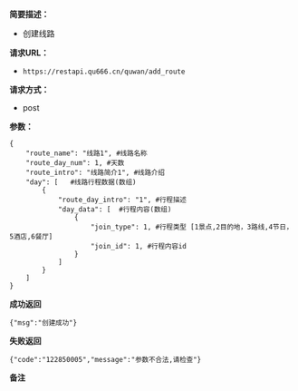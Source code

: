  
**简要描述：** 

- 创建线路

**请求URL：** 
- ` https://restapi.qu666.cn/quwan/add_route `
  
**请求方式：**
- post

**参数：** 
```
{
    "route_name": "线路1", #线路名称
    "route_day_num": 1, #天数
    "route_intro": "线路简介1", #线路介绍
    "day": [   #线路行程数据(数组)
        {
            "route_day_intro": "1", #行程描述
            "day_data": [  #行程内容(数组)
                {
                    "join_type": 1, #行程类型 [1景点,2目的地，3路线,4节日，5酒店,6餐厅]
                    "join_id": 1, #行程内容id
                }
            ]
        }
    ]
}
```




 **成功返回**
```
{"msg":"创建成功"}
```

 **失败返回** 

```
{"code":"122850005","message":"参数不合法,请检查"}

```

 **备注** 

